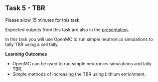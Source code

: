 
## Task 5 - TBR

Please allow 15 minutes for this task.

Expected outputs from this task are also in the [presentation](https://slides.com/openmc_workshop/neutronics_workshop#/6).

In this task you will use OpenMC to run simple neutronics simulations to tally TBR using a cell tally.

**Learning Outcomes**

- OpenMC can be used to run simple neutronics simulations and tally TBR.
- Simple methods of increasing the TBR using Lithium enrichment.
